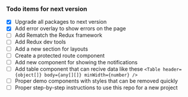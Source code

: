 ### Todo items for next version


- [x] Upgrade all packages to next version
- [x] Add error overlay to show errors on the page
- [ ] Add Rematch the Redux framework
- [ ] Add Redux dev tools
- [ ] Add a new section for layouts
- [ ] Create a protected route component
- [ ] Add new component for showing the notifications
- [ ] Add table component that can recive data like these `<Table header={object[]} body={any[][]} minWidth={number} />`
- [ ] Proper demo components with styles that can be removed quickly
- [ ] Proper step-by-step instructions to use this repo for a new project
